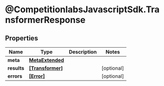 # @CompetitionlabsJavascriptSdk.TransformerResponse

## Properties

Name | Type | Description | Notes
------------ | ------------- | ------------- | -------------
**meta** | [**MetaExtended**](docs/MetaExtended.md) |  | 
**results** | [**[Transformer]**](docs/Transformer.md) |  | [optional] 
**errors** | [**[Error]**](docs/Error.md) |  | [optional] 


